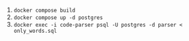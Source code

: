 1. `docker compose build`
1. `docker compose up -d postgres`
1. `docker exec -i code-parser psql -U postgres -d parser < only_words.sql`
